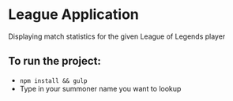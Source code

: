 # League Application
Displaying match statistics for the given League of Legends player

## To run the project:

* `npm install && gulp`
* Type in your summoner name you want to lookup